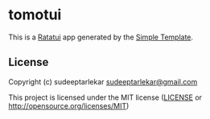 # tomotui

This is a [Ratatui] app generated by the [Simple Template].

[Ratatui]: https://ratatui.rs
[Simple Template]: https://github.com/ratatui/templates/tree/main/simple

## License

Copyright (c) sudeeptarlekar <sudeeptarlekar@gmail.com>

This project is licensed under the MIT license ([LICENSE] or <http://opensource.org/licenses/MIT>)

[LICENSE]: ./LICENSE
